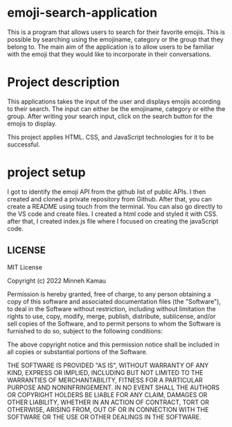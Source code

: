 # emoji-search-application
This is a program that allows users to search for their favorite emojis. This is possible 
by searching using the emojiname, category or the group that they belong to. The main aim of
 the application is to allow users to be familiar with the emoji that they would like to incorporate in their conversations.


# Project description
 This applications takes the input of the user and displays emojis according to their search. The 
 input can either be the emojiname, category or eithe the group. After writing your search input, 
 click on the search button for the emojis to display.


 This project applies HTML. CSS, and JavaScript technologies for it to be successful.

 # project setup 

I got to identify the emoji API from the github list of public APIs. I then created and cloned a private repository from Github. After that, you can create a README using touch from the terminal. You can also go directly to the VS code and create files. I created a html code and styled it with CSS. after that, I created index.js file where I focused on creating the javaScript code.





## LICENSE
MIT License

Copyright (c) 2022 Minneh Kamau

Permission is hereby granted, free of charge, to any person obtaining a copy
of this software and associated documentation files (the "Software"), to deal
in the Software without restriction, including without limitation the rights
to use, copy, modify, merge, publish, distribute, sublicense, and/or sell
copies of the Software, and to permit persons to whom the Software is
furnished to do so, subject to the following conditions:

The above copyright notice and this permission notice shall be included in all
copies or substantial portions of the Software.

THE SOFTWARE IS PROVIDED "AS IS", WITHOUT WARRANTY OF ANY KIND, EXPRESS OR
IMPLIED, INCLUDING BUT NOT LIMITED TO THE WARRANTIES OF MERCHANTABILITY,
FITNESS FOR A PARTICULAR PURPOSE AND NONINFRINGEMENT. IN NO EVENT SHALL THE
AUTHORS OR COPYRIGHT HOLDERS BE LIABLE FOR ANY CLAIM, DAMAGES OR OTHER
LIABILITY, WHETHER IN AN ACTION OF CONTRACT, TORT OR OTHERWISE, ARISING FROM,
OUT OF OR IN CONNECTION WITH THE SOFTWARE OR THE USE OR OTHER DEALINGS IN THE
SOFTWARE.
